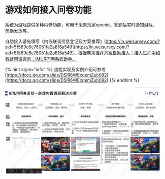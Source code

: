 # 游戏如何接入问卷功能

系统为游戏提供多种内嵌功能，可用于采集玩家openid、答题后实时通知游戏、奖励发放等。

自助接入请先填写《内嵌联调信息登记及方案推荐》[https://in.weisurvey.com/?sid=5f589c6e76051fa2a616a549](https://in.weisurvey.com/?sid=5f589c6e76051fa2a616a549)，根据卷末推荐方案自助接入；接入过程中如有疑问请咨询：IMUR问卷系统助手。

{% hint style="info" %}
流程实现及实例介绍可参考[https://docs.qq.com/slide/DSlR6WExqemZub092](https://docs.qq.com/slide/DSlR6WExqemZub092)
{% endhint %}

![&#x5B9E;&#x4F8B;&#x6D41;&#x7A0B;&#x4ECB;&#x7ECD;](../.gitbook/assets/image%20%28656%29.png)



